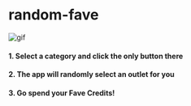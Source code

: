 # random-fave

![gif](https://im2.ezgif.com/tmp/ezgif-2-1ce3da1233ad.gif)
#### 1. Select a category and click the only button there
#### 2. The app will randomly select an outlet for you
#### 3. Go spend your Fave Credits!

